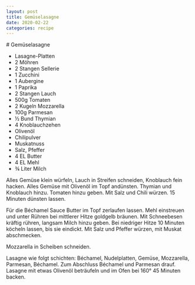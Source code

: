 ```yaml
---
layout: post
title: Gemüselasagne
date: 2020-02-22
categories: recipe
---
```

﻿# Gemüselasagne

- Lasagne-Platten
- 2 Möhren
- 2 Stangen Sellerie
- 1 Zucchini
- 1 Aubergine
- 1 Paprika
- 2 Stangen Lauch
- 500g Tomaten
- 2 Kugeln Mozzarella
- 100g Parmesan
- ½ Bund Thymian
- 4 Knoblauchzehen
- Olivenöl
- Chilipulver
- Muskatnuss
- Salz, Pfeffer
- 4 EL Butter
- 4 EL Mehl
- ¾ Liter Milch

Alles Gemüse klein würfeln, Lauch in Streifen schneiden, Knoblauch fein hacken.
Alles Gemüse mit Olivenöl im Topf andünsten.
Thymian und Knoblauch hinzu.
Tomaten hinzu geben.
Mit Salz und Chili würzen.
15 Minuten dünsten lassen.

Für die Béchamel Sauce Butter im Topf zerlaufen lassen.
Mehl einstreuen und unter Rühren bei mittlerer Hitze goldgelb bräunen.
Mit Schneebesen kräftig rühren, langsam Milch hinzu geben.
Bei niedriger Hitze 10 Minuten köcheln lassen, bis sie eindickt.
Mit Salz und Pfeffer würzen, mit Muskat abschmecken.

Mozzarella in Scheiben schneiden.

Lasagne wie folgt schichten: Béchamel, Nudelplatten, Gemüse, Mozzarella, Parmesan, Béchamel.
Zum Abschluss Béchamel und Parmesan drauf.
Lasagne mit etwas Olivenöl beträufeln und im Ofen bei 160° 45 Minuten backen.